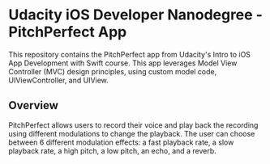 # Udacity iOS Developer Nanodegree - PitchPerfect App
This repository contains the PitchPerfect app from Udacity's Intro to iOS App Development with Swift course. This app leverages 
Model View Controller (MVC) design principles, using custom model code, UIViewController, and UIView.

## Overview
PitchPerfect allows users to record their voice and play back the recording using different modulations to change the playback. 
The user can choose between 6 different modulation effects: a fast playback rate, a slow playback rate, a high pitch, a low pitch, an echo,
and a reverb.
